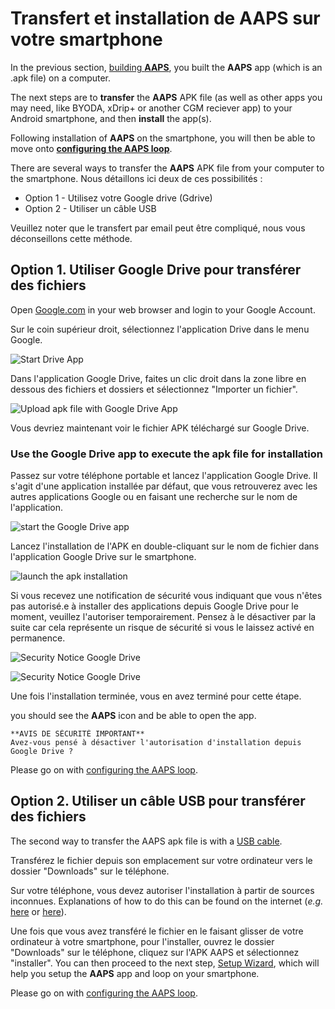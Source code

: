 # Transfert et installation de AAPS sur votre smartphone

In the previous section, [building **AAPS**](../SettingUpAaps/BuildingAaps.md), you built the **AAPS** app (which is an .apk file) on a computer.

The next steps are to **transfer** the **AAPS** APK file (as well as other apps you may need, like BYODA, xDrip+ or another CGM reciever app) to your Android smartphone, and then **install** the app(s).

Following installation of **AAPS** on the smartphone, you will then be able to move onto [**configuring the AAPS loop**](../SettingUpAaps/SetupWizard.md).

There are several ways to transfer the **AAPS** APK file from your computer to the smartphone. Nous détaillons ici deux de ces possibilités :

* Option 1 - Utilisez votre Google drive (Gdrive)
* Option 2 - Utiliser un câble USB

Veuillez noter que le transfert par email peut être compliqué, nous vous déconseillons cette méthode.

## Option 1. Utiliser Google Drive pour transférer des fichiers

Open [Google.com](https://www.google.com/) in your web browser and login to your Google Account.

Sur le coin supérieur droit, sélectionnez l'application Drive dans le menu Google.

![Start Drive App](../images/GoogleDriveInWebbrowser.png)

Dans l'application Google Drive, faites un clic droit dans la zone libre en dessous des fichiers et dossiers et sélectionnez "Importer un fichier".

![Upload apk file with Google Drive App](../images/GoogleDriveUploadFile.png)

Vous devriez maintenant voir le fichier APK téléchargé sur Google Drive.


### Use the Google Drive app to execute the apk file for installation

Passez sur votre téléphone portable et lancez l'application Google Drive. Il s'agit d'une application installée par défaut, que vous retrouverez avec les autres applications Google ou en faisant une recherche sur le nom de l'application.

![start the Google Drive app](../images/GoogleDriveMobileAPPLaunch.png)

Lancez l'installation de l'APK en double-cliquant sur le nom de fichier dans l'application Google Drive sur le smartphone.

![launch the apk installation](../images/GoogleDriveMobileUploadedAPK.png)

Si vous recevez une notification de sécurité vous indiquant que vous n'êtes pas autorisé.e à installer des applications depuis Google Drive pour le moment, veuillez l'autoriser temporairement. Pensez à le désactiver par la suite car cela représente un risque de sécurité si vous le laissez activé en permanence.

![Security Notice Google Drive](../images/GoogleDriveMobileMissingSecuritySetting.png)

![Security Notice Google Drive](../images/GoogleDriveMobileSettingSecuritySetting.png)

Une fois l'installation terminée, vous en avez terminé pour cette étape.

you should see the **AAPS** icon and be able to open the app.

```{warning}
**AVIS DE SÉCURITÉ IMPORTANT**
Avez-vous pensé à désactiver l'autorisation d'installation depuis Google Drive ?
```

Please go on with [configuring the AAPS loop](../SettingUpAaps/SetupWizard.md).

## Option 2. Utiliser un câble USB pour transférer des fichiers
The second way to transfer the AAPS apk file is with a  [USB cable](https://support.google.com/android/answer/9064445?hl=en).

Transférez le fichier depuis son emplacement sur votre ordinateur vers le dossier "Downloads" sur le téléphone.

Sur votre téléphone, vous devez autoriser l'installation à partir de sources inconnues. Explanations of how to do this can be found on the internet (_e.g._ [here](https://www.expressvpn.com/de/support/vpn-setup/enable-apk-installs-android/) or [here](https://www.androidcentral.com/unknown-sources)).

Une fois que vous avez transféré le fichier en le faisant glisser de votre ordinateur à votre smartphone, pour l'installer, ouvrez le dossier "Downloads" sur le téléphone, cliquez sur l'APK AAPS et sélectionnez "installer". You can then proceed to the next step, [Setup Wizard](../SettingUpAaps/SetupWizard.md), which will help you setup the **AAPS** app and loop on your smartphone.

Please go on with [configuring the AAPS loop](../SettingUpAaps/SetupWizard.md).